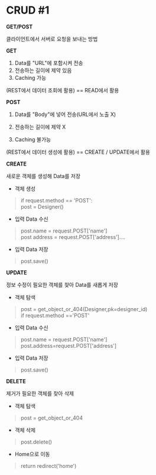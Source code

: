 # CRUD #1

**GET/POST**

클라이언트에서 서버로 요청을 보내는 방법

**GET**

1. Data를 "URL"에 포함시켜 전송
2. 전송하는 길이에 제약 있음
3. Caching 가능

(REST에서 데이터 조회에 활용) == READ에서 활용

**POST**

1. Data를 "Body"에 넣어 전송(URL에서 노출 X)

2. 전송하는 길이에 제약 X

3. Caching 불가능

(REST에서 데이터 생성에 활용)
== CREATE / UPDATE에서 활용

**CREATE**

새로운 객체를 생성해 Data를 저장

- 객체 생성 

> if request.method == 'POST':   
post = Designer()

* 입력 Data 수신

> post.name = request.POST['name']   
post address = request.POST['address']....

* 입력 Data 저장

> post.save()

**UPDATE**

정보 수정이 필요한 객체를 찾아 Data를 새롭게 저장

* 객체 탐색

> post = get_object_or_404(Designer,pk=designer_id)     
if request.method =='POST'

* 입력 Data 수신

> post.name = request.POST['name']
post.address=request.POST['address']

* 입력 Data 저장 

> post.save()

**DELETE**

제거가 필요한 객체를 찾아 삭제

* 객체 탐색 

> post = get_object_or_404

* 객체 삭제

> post.delete()

* Home으로 이동

> return redirect('home')